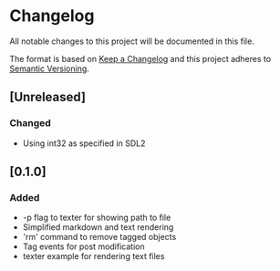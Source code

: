 # Changelog

All notable changes to this project will be documented in this file.

The format is based on [Keep a Changelog](http://keepachangelog.com/)
and this project adheres to [Semantic Versioning](http://semver.org/).

## [Unreleased]
### Changed

- Using int32 as specified in SDL2

## [0.1.0]
### Added

- -p flag to texter for showing path to file
- Simplified markdown and text rendering
- 'rm' command to remove tagged objects
- Tag events for post modification
- texter example for rendering text files
